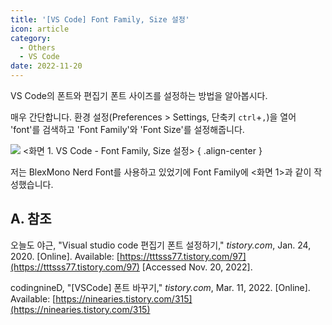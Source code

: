 ```yaml
---
title: '[VS Code] Font Family, Size 설정'
icon: article
category:
  - Others
  - VS Code
date: 2022-11-20
---
```


VS Code의 폰트와 편집기 폰트 사이즈를 설정하는 방법을 알아봅시다.

매우 간단합니다. 환경 설정(Preferences > Settings, 단축키 `ctrl`+`,`)을 열어 'font'를 검색하고 'Font Family'와 'Font Size'를 설정해줍니다.

![](https://drive.google.com/uc?export=view&id=1cIE6cxtBC6o12SSP8rJv9l8CFFe3jPZo)
&lt;화면 1. VS Code - Font Family, Size 설정&gt;
{ .align-center }

저는 BlexMono Nerd Font를 사용하고 있었기에 Font Family에 &lt;화면 1&gt;과 같이 작성했습니다.

## A. 참조
오늘도 야근, "Visual studio code 편집기 폰트 설정하기," *tistory.com*, Jan. 24, 2020. [Online]. Available: [https://tttsss77.tistory.com/97](https://tttsss77.tistory.com/97) [Accessed Nov. 20, 2022].

codingnineD, "[VSCode] 폰트 바꾸기," *tistory.com*, Mar. 11, 2022. [Online]. Available: [https://ninearies.tistory.com/315](https://ninearies.tistory.com/315)

